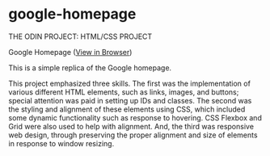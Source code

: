 # google-homepage
THE ODIN PROJECT: HTML/CSS PROJECT

Google Homepage ([View in Browser](https://christian-ortega.github.io/google-homepage/))

This is a simple replica of the Google homepage.

This project emphasized three skills. The first was the implementation of various different HTML elements, such as links, images, and buttons; special attention was paid in setting up IDs and classes. The second was the styling and alignment of these elements using CSS, which included some dynamic functionality such as response to hovering. CSS Flexbox and Grid were also used to help with alignment. And, the third was responsive web design, through preserving the proper alignment and size of elements in response to window resizing.
